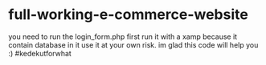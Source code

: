 # full-working-e-commerce-website
you need to run the login_form.php first
run it with a xamp because it contain database in it
use it at your own risk.
im glad this code will help you :)
#kedekutforwhat
